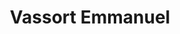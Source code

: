 ---
title: "Vassort Emmanuel"
url: /fleury-les-aubrais/vassort-emmanuel/
shop: réparation de voitures
---